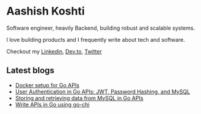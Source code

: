 <h1>Aashish Koshti</h1>  
Software engineer, heavily Backend, building robust and scalable systems.

I love building products and I frequently write about tech and software.

Checkout my [Linkedin](https://www.linkedin.com/in/aashishkoshti/), [Dev.to](https://dev.to/the-arcade-01), [Twitter](https://twitter.com/the_arcade_01)

<h2>Latest blogs</h2>

<!-- BLOGS:START -->
- [Docker setup for Go APIs](https://dev.to/the-arcade-01/docker-setup-for-go-apis-2lbk)
- [User Authentication in Go APIs: JWT, Password Hashing, and MySQL](https://dev.to/the-arcade-01/user-authentication-in-go-jwt-password-hashing-and-mysql-2n8o)
- [Storing and retrieving data from MySQL in Go APIs](https://dev.to/the-arcade-01/storing-and-retrieving-data-from-mysql-in-go-apis-3k33)
- [Write APIs in Go using go-chi](https://dev.to/the-arcade-01/write-apis-in-go-using-go-chi-d3g)
<!-- BLOGS:END -->
